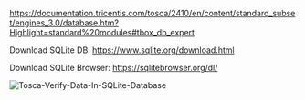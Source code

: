 https://documentation.tricentis.com/tosca/2410/en/content/standard_subset/engines_3.0/database.htm?Highlight=standard%20modules#tbox_db_expert

Download SQLite DB: https://www.sqlite.org/download.html

Download SQLite Browser: https://sqlitebrowser.org/dl/

![Tosca-Verify-Data-In-SQLite-Database](https://github.com/user-attachments/assets/da04e5ac-f070-43dc-b6a3-b01bae4d9ddf)
